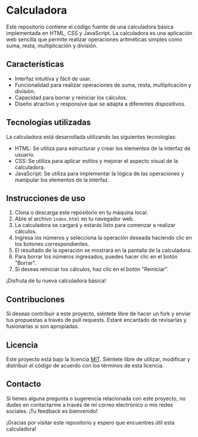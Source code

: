 # Calculadora

Este repositorio contiene el código fuente de una calculadora básica implementada en HTML, CSS y JavaScript. La calculadora es una aplicación web sencilla que permite realizar operaciones aritméticas simples como suma, resta, multiplicación y división.

## Características

- Interfaz intuitiva y fácil de usar.
- Funcionalidad para realizar operaciones de suma, resta, multiplicación y división.
- Capacidad para borrar y reiniciar los cálculos.
- Diseño atractivo y responsive que se adapta a diferentes dispositivos.

## Tecnologías utilizadas

La calculadora está desarrollada utilizando las siguientes tecnologías:

- HTML: Se utiliza para estructurar y crear los elementos de la interfaz de usuario.
- CSS: Se utiliza para aplicar estilos y mejorar el aspecto visual de la calculadora.
- JavaScript: Se utiliza para implementar la lógica de las operaciones y manipular los elementos de la interfaz.

## Instrucciones de uso

1. Clona o descarga este repositorio en tu máquina local.
2. Abre el archivo `index.html` en tu navegador web.
3. La calculadora se cargará y estarás listo para comenzar a realizar cálculos.
4. Ingresa los números y selecciona la operación deseada haciendo clic en los botones correspondientes.
5. El resultado de la operación se mostrará en la pantalla de la calculadora.
6. Para borrar los números ingresados, puedes hacer clic en el botón "Borrar".
7. Si deseas reiniciar los cálculos, haz clic en el botón "Reiniciar".

¡Disfruta de tu nueva calculadora básica!

## Contribuciones

Si deseas contribuir a este proyecto, siéntete libre de hacer un fork y enviar tus propuestas a través de pull requests. Estaré encantado de revisarlas y fusionarlas si son apropiadas.

## Licencia

Este proyecto está bajo la licencia [MIT](https://opensource.org/licenses/MIT). Siéntete libre de utilizar, modificar y distribuir el código de acuerdo con los términos de esta licencia.

## Contacto

Si tienes alguna pregunta o sugerencia relacionada con este proyecto, no dudes en contactarme a través de mi correo electrónico o mis redes sociales. ¡Tu feedback es bienvenido!

¡Gracias por visitar este repositorio y espero que encuentres útil esta calculadora!
